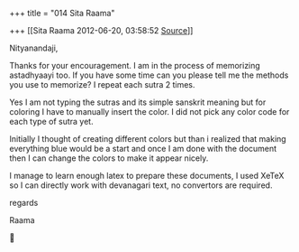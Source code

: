 +++
title = "014 Sita Raama"

+++
[[Sita Raama	2012-06-20, 03:58:52 [Source](https://groups.google.com/g/samskrita/c/eYAWkUFUEWE)]]



Nityanandaji,

Thanks for your encouragement. I am in the process of memorizing astadhyaayi too. If you have some time can you please tell me the methods you use to memorize? I repeat each sutra 2 times.

Yes I am not typing the sutras and its simple sanskrit meaning but for coloring I have to manually insert the color. I did not pick any color code for each type of sutra yet.

Initially I thought of creating different colors but than i realized that making everything blue would be a start and once I am done with the document then I can change the colors to make it appear nicely.

  

I manage to learn enough latex to prepare these documents, I used XeTeX so I can directly work with devanagari text, no convertors are required.

  

regards

Raama



